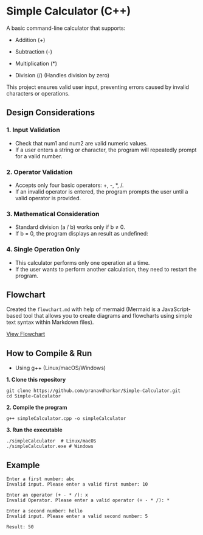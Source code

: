 # Simple Calculator (C++)
A basic command-line calculator that supports:

+ Addition (+)

- Subtraction (-)

* Multiplication (*)

* Division (/) (Handles division by zero)

This project ensures valid user input, preventing errors caused by invalid characters or operations.



## Design Considerations
### 1. Input Validation
+ Check that num1 and num2 are valid numeric values. <br/>
+ If a user enters a string or character, the program will repeatedly prompt for a valid number.

### 2. Operator Validation
+ Accepts only four basic operators: +, -, *, /. <br/>
+ If an invalid operator is entered, the program prompts the user until a valid operator is provided.

### 3. Mathematical Consideration
+ Standard division (a / b) works only if b ≠ 0. <br/>
+ If b = 0, the program displays an result as undefined:

### 4. Single Operation Only
+ This calculator performs only one operation at a time. <br/>
+ If the user wants to perform another calculation, they need to restart the program.

## Flowchart

Created the `flowchart.md` with help of mermaid (Mermaid is a JavaScript-based tool that allows you to create diagrams and flowcharts using simple text syntax within Markdown files).

[View Flowchart](Flowchart.md)


## How to Compile & Run

- Using g++ (Linux/macOS/Windows) 

**1. Clone this repository**

```
git clone https://github.com/pranavdharkar/Simple-Calculator.git
cd Simple-Calculator
```

**2. Compile the program**
```
g++ simpleCalculator.cpp -o simpleCalculator
```
**3. Run the executable**
```
./simpleCalculator  # Linux/macOS  
./simpleCalculator.exe # Windows 
```


## Example

``` 
Enter a first number: abc
Invalid input. Please enter a valid first number: 10

Enter an operator (+ - * /): x
Invalid Operator. Please enter a valid operator (+ - * /): *

Enter a second number: hello
Invalid input. Please enter a valid second number: 5

Result: 50 
```
